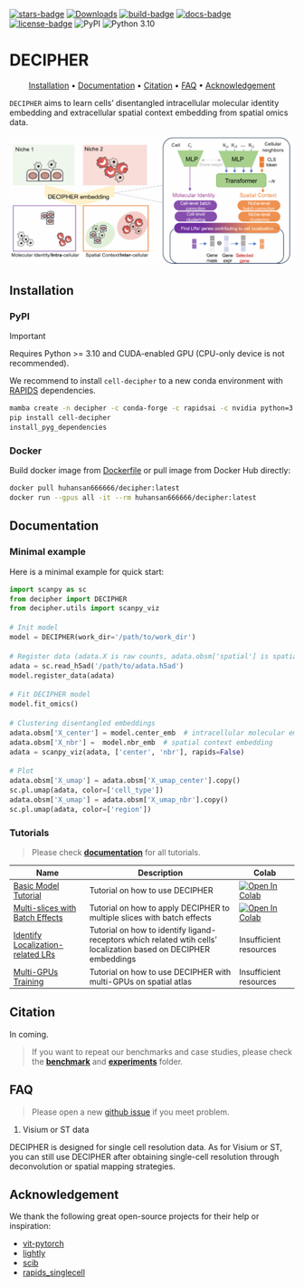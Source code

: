 [![stars-badge](https://img.shields.io/github/stars/gao-lab/DECIPHER?logo=GitHub&color=yellow)](https://github.com/gao-lab/DECIPHER/stargazers)
[![Downloads](https://static.pepy.tech/badge/cell-decipher)](https://pepy.tech/project/cell-decipher)
[![build-badge](https://github.com/gao-lab/DECIPHER/actions/workflows/build.yml/badge.svg)](https://github.com/gao-lab/DECIPHER/actions/workflows/build.yml)
[![docs-badge](https://readthedocs.org/projects/cell-decipher/badge/?version=latest)](https://cell-decipher.readthedocs.io/en/latest/)
[![license-badge](https://img.shields.io/badge/License-MIT-yellow.svg)](https://opensource.org/licenses/MIT)
![PyPI](https://img.shields.io/pypi/v/cell-decipher?label=pypi)
![Python 3.10](https://img.shields.io/badge/python->=3.10-blue.svg)

<!-- [![codecov](https://codecov.io/gh/gao-lab/DECIPHER/graph/badge.svg?token=zgwG4u9v0F)](https://codecov.io/gh/gao-lab/DECIPHER) -->

# DECIPHER
<div align="center">

[Installation](#Installation) • [Documentation](#Documentation) • [Citation](#Citation) • [FAQ](#FAQ) • [Acknowledgement](#Acknowledgement)

</div>

`DECIPHER` aims to learn cells’ disentangled intracellular molecular identity embedding and extracellular spatial context embedding from spatial omics data.

![DECIPHER](./docs/_static/Model.png)

## Installation

### PyPI

> [!IMPORTANT]
> Requires Python >= 3.10 and CUDA-enabled GPU (CPU-only device is not recommended).

We recommend to install `cell-decipher` to a new conda environment with [RAPIDS](https://docs.rapids.ai/install) dependencies.

```sh
mamba create -n decipher -c conda-forge -c rapidsai -c nvidia python=3.11 rapids=24.04 cuda-version=11.8 cudnn cutensor cusparselt -y && conda activate decipher
pip install cell-decipher
install_pyg_dependencies
```

### Docker

Build docker image from [Dockerfile](./Dockerfile) or pull image from Docker Hub directly:

```sh
docker pull huhansan666666/decipher:latest
docker run --gpus all -it --rm huhansan666666/decipher:latest
```

## Documentation

### Minimal example
Here is a minimal example for quick start:

```python
import scanpy as sc
from decipher import DECIPHER
from decipher.utils import scanpy_viz

# Init model
model = DECIPHER(work_dir='/path/to/work_dir')

# Register data (adata.X is raw counts, adata.obsm['spatial'] is spatial coordinates)
adata = sc.read_h5ad('/path/to/adata.h5ad')
model.register_data(adata)

# Fit DECIPHER model
model.fit_omics()

# Clustering disentangled embeddings
adata.obsm['X_center'] = model.center_emb  # intracellular molecular embedding
adata.obsm['X_nbr'] =  model.nbr_emb  # spatial context embedding
adata = scanpy_viz(adata, ['center', 'nbr'], rapids=False)

# Plot
adata.obsm['X_umap'] = adata.obsm['X_umap_center'].copy()
sc.pl.umap(adata, color=['cell_type'])
adata.obsm['X_umap'] = adata.obsm['X_umap_nbr'].copy()
sc.pl.umap(adata, color=['region'])
```

### Tutorials
> Please check [**documentation**](https://cell-decipher.readthedocs.io/en/latest) for all tutorials.

| Name                                    | Description                                                  | Colab                                                        |
| --------------------------------------- | ------------------------------------------------------------ | ------------------------------------------------------------ |
| [Basic Model Tutorial](./docs/tutorials/1-train_model.ipynb)                | Tutorial on how to use DECIPHER                            | [![Open In Colab](https://img.shields.io/badge/Colab-PyTorch-blue?logo=googlecolab)](https://colab.research.google.com/drive/14PEtrgqlf-KbLOTfBLc9gbx0YvY6mi0S?usp=sharing) |
| [Multi-slices with Batch Effects](./docs/tutorials/2-remove_batch.ipynb)     | Tutorial on how to apply DECIPHER to multiple slices with batch effects | [![Open In Colab](https://img.shields.io/badge/Colab-PyTorch-blue?logo=googlecolab)](https://colab.research.google.com/drive/1eLJeRDZFq2tlDUWpETlSxVUdzRv9CeSD?usp=sharing) |
| [Identify Localization-related LRs](./docs/tutorials/3-select_LRs.ipynb) | Tutorial on how to identify ligand-receptors which related wtih cells’ localization based on DECIPHER embeddings | Insufficient resources |
| [Multi-GPUs Training](./docs/tutorials.md#multi-gpu-training)                        | Tutorial on how to use DECIPHER with multi-GPUs on spatial atlas | Insufficient resources |


## Citation
In coming.

> If you want to repeat our benchmarks and case studies, please check the [**benchmark**](./benchmark/) and [**experiments**](./experiments/) folder.

## FAQ
> Please open a new [github issue](https://github.com/gao-lab/DECIPHER/issues/new/choose) if you meet problem.

1. Visium or ST data

DECIPHER is designed for single cell resolution data. As for Visium or ST, you can still use DECIPHER after obtaining single-cell resolution through deconvolution or spatial mapping strategies.

<!-- 2. `CUDA out of memory` error

The `model.train_gene_select()` may need a lot GPU memory. For example, it needs ~40G GPU memory in [Identify Localization-related LRs](./docs/tutorials/3-select_LRs.ipynb) tutorial (with ~700k cells and 1k LRs). If your GPU device do not have enough memory, you still can train model on GPU but set `disable_gpu=True` in `model.train_gene_select()`. -->


## Acknowledgement
We thank the following great open-source projects for their help or inspiration:

- [vit-pytorch](https://github.com/lucidrains/vit-pytorch)
- [lightly](https://github.com/lightly-ai/lightly)
- [scib](https://github.com/theislab/scib)
- [rapids_singlecell](https://github.com/scverse/rapids_singlecell/)
